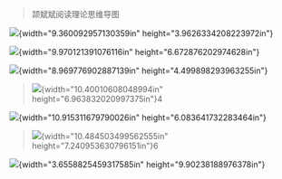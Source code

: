 > 颉斌斌阅读理论思维导图

![](media/image1.png){width="9.360092957130359in"
height="3.9626334208223972in"}

![](media/image2.png){width="9.970121391076116in"
height="6.672876202974628in"}

![](media/image3.png){width="8.969776902887139in"
height="4.499898293963255in"}

> ![](media/image4.png){width="10.40010608048994in"
> height="6.963832020997375in"}4

![](media/image5.png){width="10.915311679790026in"
height="6.083641732283464in"}

> ![](media/image6.png){width="10.484503499562555in"
> height="7.240953630796151in"}6

![](media/image7.png){width="3.6558825459317585in"
height="9.90238188976378in"}
